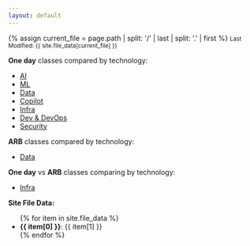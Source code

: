 ```yaml
---
layout: default
---
```

{% assign current_file = page.path | split: '/' | last | split: '.' | first %}
<small>Last Modified: {{ site.file_data[current_file] }}</small>


**One day** classes compared by technology:

- [AI](./docs/ai-table.html)
- [ML](./docs/ml-table.html)
- [Data](./docs/dp-table.html)
- [Copilot](./docs/copilot-table.html)
- [Infra](./docs/admin-table.html)
- [Dev & DevOps](./docs/dev-table.html)
- [Security](./docs/security-table.html)   
     
**ARB** classes compared by technology:

- [Data](./docs/dp-table-arb.html)

**One day** vs **ARB** classes comparing by technology:     
   
- [Infra](./docs/admin-compare.html)


**Site File Data:**

<ul>
  {% for item in site.file_data %}
    <li><strong>{{ item[0] }}</strong>: {{ item[1] }}</li>
  {% endfor %}
</ul>


